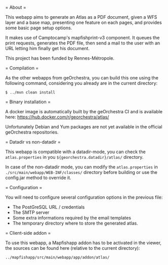 = About =

This webapp aims to generate an Atlas as a PDF document, given a WFS layer and
a base map, presenting one feature on each pages, and provides some basic page
setup options.

It makes use of Camptocamp's mapfishprint-v3 component. It queues the print
requests, generates the PDF file, then send a mail to the user with an URL
letting him finally get his document.


This project has been funded by Rennes-Métropole.

= Compilation =

As the other webapps from geOrchestra, you can build this one using the
following command, considering you already are in the current directory:


```
$ ../mvn clean install
```

= Binary installation =

A docker image is automatically built by the geOrchestra CI and is available here:
https://hub.docker.com/r/georchestra/atlas/

Unfortunately Debian and Yum packages are not yet available in the official
geOrchestra repositories.

= Datadir vs non-datadir =

This webapp is compatible with a datadir-mode, you can check the
`atlas.properties` in you `${georchestra.datadir}/atlas/` directory.

In case of the non-datadir mode, you can modify the `atlas.properties` in
`./src/main/webapp/WEB-INF/classes/` directory before building or use the
config.jar method to override it.

= Configuration =

You will need to configure several configuration options in the previous file:

* The PostGreSQL URL / credentials
* The SMTP server
* Some extra informations required by the email templates
* The temporary directory where to store the generated atlas.

= Client-side addon =

To use this webapp, a Mapfishapp addon has to be activated in the viewer, the
sources can be found here (relative to the current directory):

```
../mapfishapp/src/main/webapp/app/addon/atlas/
```

